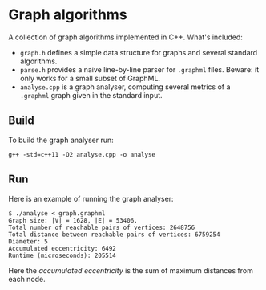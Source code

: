 # Graph algorithms
A collection of graph algorithms implemented in C++. What's included:
* `graph.h` defines a simple data structure for graphs and several standard algorithms.
* `parse.h` provides a naive line-by-line parser for `.graphml` files. Beware: it only works
for a small subset of GraphML.
* `analyse.cpp` is a graph analyser, computing several metrics of a `.graphml` graph given
in the standard input.

## Build

To build the graph analyser run:
```
g++ -std=c++11 -O2 analyse.cpp -o analyse
```

## Run

Here is an example of running the graph analyser:
```
$ ./analyse < graph.graphml
Graph size: |V| = 1628, |E| = 53406.
Total number of reachable pairs of vertices: 2648756
Total distance between reachable pairs of vertices: 6759254
Diameter: 5
Accumulated eccentricity: 6492
Runtime (microseconds): 205514
```
Here the _accumulated eccentricity_ is the sum of maximum distances from each node.
